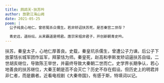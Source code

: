 ```yaml
---
title: 鹧鸪天·扶苏吟
author: 放歌江海山阙
date: 2021-05-25
poem: |
  公子纯良心地仁，曾悲冤杀众儒生。若非矫诏扶苏死，是否秦宫二世存？

  青史远，道纷纭，从来霸道是明君。唐宗宋祖非君子，开创新朝青史吟。
---
```


扶苏，秦皇太子，心地仁厚善良。史载，秦皇坑杀儒生，曾遭公子力谏。后公子下放蒙恬长城军团作监军，拜蒙恬为师。秦皇死，赵高和李斯发矫诏逼扶苏自缢，二世胡亥继位，导致陈王举世，并最终导致大秦朝二世而亡。史学界长期争认，若心地善良的扶苏继位，大秦王朝是否不会灭亡？历史不存在假设。但历史上的明君并非仁者，而是霸者。近看电视剧《大秦帝国》，有感于斯，特填词以记。
